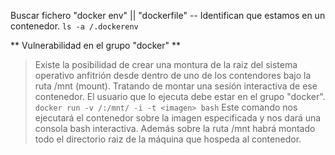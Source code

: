 Buscar fichero "docker env" || "dockerfile" -- Identifican que estamos en un contenedor.
`ls -a /.dockerenv`

** Vulnerabilidad en el grupo "docker" **
> Existe la posibilidad de crear una montura de la raiz del sistema operativo anfitrión desde dentro de uno de los contendores bajo la ruta /mnt (mount). Tratando de montar una sesión interactiva de ese contenedor. El usuario que lo ejecuta debe estar en el grupo "docker".
> `docker run -v /:/mnt/ -i -t <imagen> bash`
> Este comando nos ejecutará el contenedor sobre la imagen especificada y nos dará una consola bash interactiva. Además sobre la ruta /mnt habrá montado todo el directorio raiz de la máquina que hospeda al contenedor.

